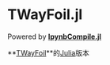 # TWayFoil.jl

Powered by **[IpynbCompile.jl](https://github.com/ARCJ137442/IpynbCompile.jl)**

**[TWayFoil](https://github.com/ARCJ137442/TWayFoil-Python)**的[Julia](https://julialang.org/)版本
